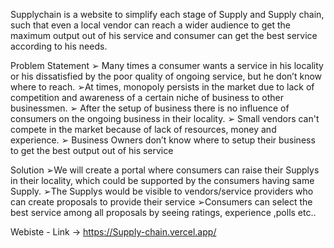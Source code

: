 Supplychain is a website to simplify each stage of 
Supply and Supply chain, such that even a local vendor can reach a 
wider audience to get the maximum output out of his service and 
consumer can get the best service according to his needs.

Problem Statement
➢ Many times a consumer wants a service in his locality or his dissatisfied by the poor quality of ongoing 
service, but he don’t know where to reach.
➢At times, monopoly persists in the market due to lack of competition and awareness of a certain niche 
of business to other businessmen.
➢ After the setup of business there is no influence of consumers on the ongoing business in their locality.
➢ Small vendors can't compete in the market because of lack of resources, money and experience.
➢ Business Owners don’t know where to setup their business to get the best output out of his service

Solution
➢We will create a portal where consumers can raise their Supplys in their locality, which could be supported by the consumers having same Supply.
➢The Supplys would be 
visible to vendors/service 
providers who 
can create proposals to 
provide their service
➢Consumers can select the 
best service among all 
proposals by seeing 
ratings, experience ,polls 
etc..


Webiste - Link -> https://Supply-chain.vercel.app/
